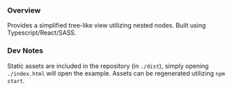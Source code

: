 ### Overview
Provides a simplified tree-like view utilizing nested nodes. Built using Typescript/React/SASS.

### Dev Notes
Static assets are included in the repository (in `./dist`), simply opening `./index.html` will open the example. Assets can be regenerated utilizing `npm start`.